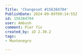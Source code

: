 ```yaml
---
Title: 'Changeset #156384704'
PublishDate: 2024-09-09T09:14:55Z
id: 156384704
user: Ambush
comment: Pier fix
created_by: iD 2.30.2
tags:
- Montenegro

---
```

